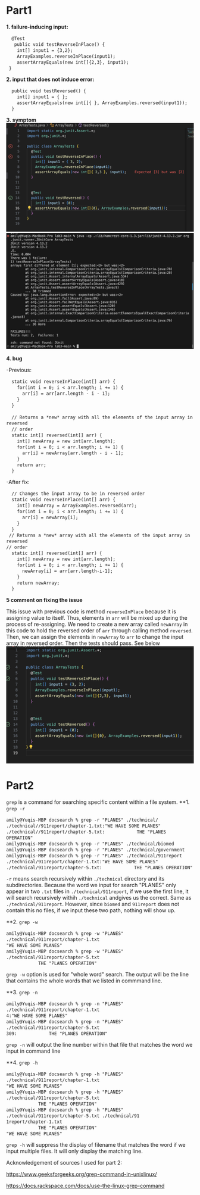 # Part1
**1. failure-inducing input:**
```public class ArrayTests {
  @Test 
   public void testReverseInPlace() {
    int[] input1 = {3,2};
    ArrayExamples.reverseInPlace(input1);
    assertArrayEquals(new int[]{2,3}, input1);
 }
```

**2. input that does not induce error:**
```@Test
  public void testReversed() {
    int[] input1 = { };
    assertArrayEquals(new int[]{ }, ArrayExamples.reversed(input1));
  }
```


**3. symptom**
![Image](lab_re3_1.png)
![Image](lab_re3_2.png)

**4. bug**


-Previous:
```  // Changes the input array to be in reversed order
  static void reverseInPlace(int[] arr) {
    for(int i = 0; i < arr.length; i += 1) {
      arr[i] = arr[arr.length - i - 1];
    }
  }

  // Returns a *new* array with all the elements of the input array in reversed
  // order
  static int[] reversed(int[] arr) {
    int[] newArray = new int[arr.length];
    for(int i = 0; i < arr.length; i += 1) {
      arr[i] = newArray[arr.length - i - 1];
    }
    return arr;
  }
```

-After fix:
```public class ArrayExamples {
  // Changes the input array to be in reversed order
  static void reverseInPlace(int[] arr) {
    int[] newArray = ArrayExamples.reversed(arr);
    for(int i = 0; i < arr.length; i += 1) {
      arr[i] = newArray[i];
    }
  }
 // Returns a *new* array with all the elements of the input array in reversed
// order
  static int[] reversed(int[] arr) {
    int[] newArray = new int[arr.length];
    for(int i = 0; i < arr.length; i += 1) {
      newArray[i] = arr[arr.length-i-1];
    }
    return newArray;
  }
```

**5 comment on fixing the issue**


This issue with previous code is method `reverseInPlace` because it is assigning value to itself. Thus, elements in `arr` will be mixed up during the process of re-assigning. We need to create a new array called `newArray` in this code to hold the reversed order of `arr` through calling method `reversed`. Then, we can assign the elements in `newArray` to `arr` to change the input array in reversed order. Then the tests should pass. See below
![Image](lab_re3_6.png)

# Part2
`grep` is a command for searching specific content within a file system.
**1. `grep -r`
```
amily@Yuqis-MBP docsearch % grep -r "PLANES" ./technical/         
./technical//911report/chapter-1.txt:"WE HAVE SOME PLANES"
./technical//911report/chapter-5.txt:            THE "PLANES OPERATION"
amily@Yuqis-MBP docsearch % grep -r "PLANES" ./technical/biomed                 
amily@Yuqis-MBP docsearch % grep -r "PLANES" ./technical/government             
amily@Yuqis-MBP docsearch % grep -r "PLANES" ./technical/911report 
./technical/911report/chapter-1.txt:"WE HAVE SOME PLANES"
./technical/911report/chapter-5.txt:            THE "PLANES OPERATION"
```
`-r` means search recursively within `./technical` directory and its subdirectories. Because the word we input for search "PLANES" only appear in two `.txt` files in `./technical/911report`, if we use the first line, it will search recursively withih `./technical` andgives us the correct. Same as `./technical/911report`. However, since `biomed` and `911report` does not contain this no files, if we input these two path, nothing will show up.

**2. `grep -w`
```
amily@Yuqis-MBP docsearch % grep -w "PLANES" ./technical/911report/chapter-1.txt 
"WE HAVE SOME PLANES"
amily@Yuqis-MBP docsearch % grep -w "PLANES" ./technical/911report/chapter-5.txt 
            THE "PLANES OPERATION"
```
`grep -w` option is used for "whole word" search. The output will be the line that contains the whole words that we listed in commmand line. 

**3. `grep -n`
```
amily@Yuqis-MBP docsearch % grep -n "PLANES" ./technical/911report/chapter-1.txt 
4:"WE HAVE SOME PLANES"
amily@Yuqis-MBP docsearch % grep -n "PLANES" ./technical/911report/chapter-5.txt
309:            THE "PLANES OPERATION"
```
`grep -n` will output the line number within that file that matches the word we input in command line

**4. `grep -h`
```
amily@Yuqis-MBP docsearch % grep -h "PLANES" ./technical/911report/chapter-1.txt
"WE HAVE SOME PLANES"
amily@Yuqis-MBP docsearch % grep -h "PLANES" ./technical/911report/chapter-5.txt
            THE "PLANES OPERATION"
amily@Yuqis-MBP docsearch % grep -h "PLANES" ./technical/911report/chapter-5.txt ./technical/91
1report/chapter-1.txt
            THE "PLANES OPERATION"
"WE HAVE SOME PLANES"
```
`grep -h` will suppress the display of filename that matches the word if we input multiple files. It will only display the matching line.

Acknowledgement of sources I used for part 2:


https://www.geeksforgeeks.org/grep-command-in-unixlinux/


https://docs.rackspace.com/docs/use-the-linux-grep-command




